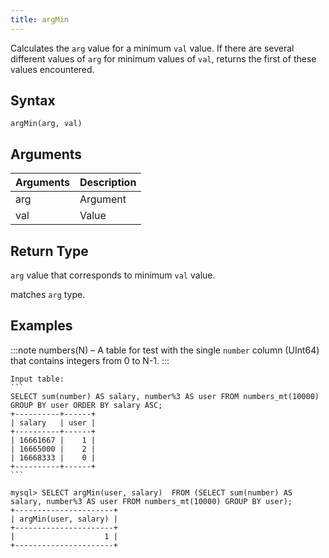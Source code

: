 ```yaml
---
title: argMin
---
```


Calculates the `arg` value for a minimum `val` value. If there are several different values of `arg` for minimum values of `val`, returns the first of these values encountered.

## Syntax

```
argMin(arg, val)
```

## Arguments

| Arguments   | Description |
| ----------- | ----------- |
| arg | Argument |
| val | Value |

## Return Type

`arg` value that corresponds to minimum `val` value.

 matches `arg` type.

## Examples

:::note
numbers(N) – A table for test with the single `number` column (UInt64) that contains integers from 0 to N-1.
:::

    Input table:
    ```
    SELECT sum(number) AS salary, number%3 AS user FROM numbers_mt(10000) GROUP BY user ORDER BY salary ASC;    
    +----------+------+
    | salary   | user |
    +----------+------+
    | 16661667 |    1 |
    | 16665000 |    2 |
    | 16668333 |    0 |
    +----------+------+
    ```


```
mysql> SELECT argMin(user, salary)  FROM (SELECT sum(number) AS salary, number%3 AS user FROM numbers_mt(10000) GROUP BY user);
+----------------------+
| argMin(user, salary) |
+----------------------+
|                    1 |
+----------------------+

```

